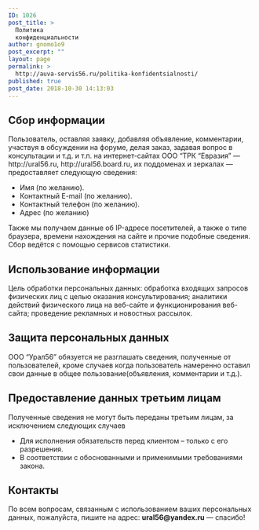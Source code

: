 ```yaml
---
ID: 1026
post_title: >
  Политика
  конфиденциальности
author: gnomo1o9
post_excerpt: ""
layout: page
permalink: >
  http://auva-servis56.ru/politika-konfidentsialnosti/
published: true
post_date: 2018-10-30 14:13:03
---
```

<h2>Сбор информации</h2>
Пользователь, оставляя заявку, добавляя объявление, комментарии, участвуя в обсуждении на форуме, делая заказ, задавая вопрос в консультации и т.д. и т.п. на интернет-сайтах ООО “ТРК “Евразия” — http://ural56.ru, http://ural56.board.ru, их поддоменах и зеркалах — предоставляет следующую сведения:
<ul>
 	<li>Имя (по желанию).</li>
 	<li>Контактный E-mail (по желанию).</li>
 	<li>Контактный телефон (по желанию).</li>
 	<li>Адрес (по желанию)</li>
</ul>
Также мы получаем данные об IP-адресе посетителей, а также о типе браузера, времени нахождения на сайте и прочие подобные сведения. Сбор ведётся с помощью сервисов статистики.
<h2>Использование информации</h2>
Цель обработки персональных данных: обработка входящих запросов физических лиц с целью оказания консультирования; аналитики действий физического лица на веб-сайте и функционирования веб-сайта; проведение рекламных и новостных рассылок.
<h2>Защита персональных данных</h2>
ООО “Урал56” обязуется не разглашать сведения, полученные от пользователей, кроме случаев когда пользователь намеренно оставил свои данные в общее пользование(объявления, комментарии и т.д.).
<h2>Предоставление данных третьим лицам</h2>
Полученные сведения не могут быть переданы третьим лицам, за исключением следующих случаев
<ul>
 	<li>Для исполнения обязательств перед клиентом – только с его разрешения.</li>
 	<li>В соответствии с обоснованными и применимыми требованиями закона.</li>
</ul>
<h2>Контакты</h2>
По всем вопросам, связанным с использованием ваших персональных данных, пожалуйста, пишите на адрес: <strong>ural56</strong><b>@yandex.ru</b> — спасибо!